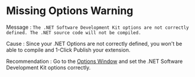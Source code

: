# Missing Options Warning

Message : `The .NET Software Development Kit options are not correctly defined. The .NET source code will not be compiled.`

Cause : Since your .NET Options are not correctly defined, you won't be able to compile and 1-Click Publish your extension.

Recommendation : Go to the [Options Window](https://github.com/danielmarquespt/docs-product/tree/e7ea3f444d5129dab245c69ab72ae091554bc4fb/src/ref/integration-studio/menu/edit/options.md%3E) and set the .NET Software Development Kit options correctly.

